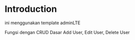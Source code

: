 Introduction
============
ini menggunakan template adminLTE

Fungsi dengan CRUD Dasar
Add User, Edit User, Delete User


 